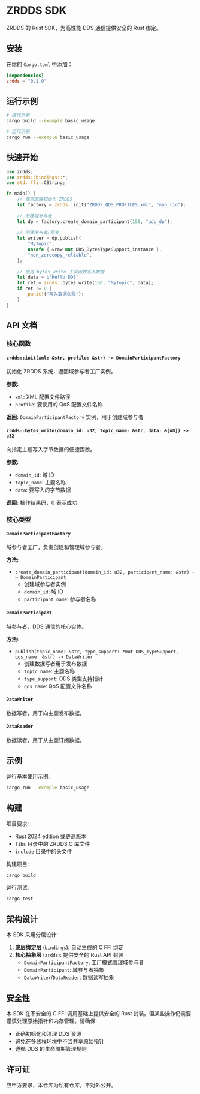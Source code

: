 # ZRDDS SDK

ZRDDS 的 Rust SDK，为高性能 DDS 通信提供安全的 Rust 绑定。

## 安装

在你的 `Cargo.toml` 中添加：

```toml
[dependencies]
zrdds = "0.1.0"
```

## 运行示例

```bash
# 编译示例
cargo build --example basic_usage

# 运行示例
cargo run --example basic_usage
```

## 快速开始

```rust
use zrdds;
use zrdds::bindings::*;
use std::ffi::CString;

fn main() {
    // 使用配置初始化 ZRDDS
    let factory = zrdds::init("ZRDDS_QOS_PROFILES.xml", "non_rio");
    
    // 创建域参与者
    let dp = factory.create_domain_participant(150, "udp_dp");
    
    // 创建发布者/写者
    let writer = dp.publish(
        "MyTopic",
        unsafe { &raw mut DDS_BytesTypeSupport_instance },
        "non_zerocopy_reliable",
    );
    
    // 使用 bytes_write 工具函数写入数据
    let data = b"Hello DDS";
    let ret = zrdds::bytes_write(150, "MyTopic", data);
    if ret != 0 {
        panic!("写入数据失败");
    }
}
```

## API 文档

### 核心函数

#### `zrdds::init(xml: &str, profile: &str) -> DomainParticipantFactory`

初始化 ZRDDS 系统，返回域参与者工厂实例。

**参数:**

- `xml`: XML 配置文件路径
- `profile`: 要使用的 QoS 配置文件名称

**返回:** `DomainParticipantFactory` 实例，用于创建域参与者

#### `zrdds::bytes_write(domain_id: u32, topic_name: &str, data: &[u8]) -> u32`

向指定主题写入字节数据的便捷函数。

**参数:**

- `domain_id`: 域 ID
- `topic_name`: 主题名称
- `data`: 要写入的字节数据

**返回:** 操作结果码，0 表示成功

### 核心类型

#### `DomainParticipantFactory`

域参与者工厂，负责创建和管理域参与者。

**方法:**

- `create_domain_participant(domain_id: u32, participant_name: &str) -> DomainParticipant`
  - 创建域参与者实例
  - `domain_id`: 域 ID
  - `participant_name`: 参与者名称

#### `DomainParticipant`

域参与者，DDS 通信的核心实体。

**方法:**

- `publish(topic_name: &str, type_support: *mut DDS_TypeSupport, qos_name: &str) -> DataWriter`
  - 创建数据写者用于发布数据
  - `topic_name`: 主题名称
  - `type_support`: DDS 类型支持指针
  - `qos_name`: QoS 配置文件名称

#### `DataWriter`

数据写者，用于向主题发布数据。

#### `DataReader`

数据读者，用于从主题订阅数据。

## 示例

运行基本使用示例:

```bash
cargo run --example basic_usage
```

## 构建

项目要求:

- Rust 2024 edition 或更高版本
- `libs` 目录中的 ZRDDS C 库文件
- `include` 目录中的头文件

构建项目:

```bash
cargo build
```

运行测试:

```bash
cargo test
```

## 架构设计

本 SDK 采用分层设计:

1. **底层绑定层** (`bindings`): 自动生成的 C FFI 绑定
2. **核心抽象层** (`zrdds`): 提供安全的 Rust API 封装
   - `DomainParticipantFactory`: 工厂模式管理域参与者
   - `DomainParticipant`: 域参与者抽象
   - `DataWriter`/`DataReader`: 数据读写抽象

## 安全性

本 SDK 在不安全的 C FFI 调用基础上提供安全的 Rust 封装。但某些操作仍需要谨慎处理原始指针和内存管理。请确保:

- 正确初始化和清理 DDS 资源
- 避免在多线程环境中不当共享原始指针
- 遵循 DDS 的生命周期管理规则

## 许可证

应甲方要求，本仓库为私有仓库，不对外公开。
